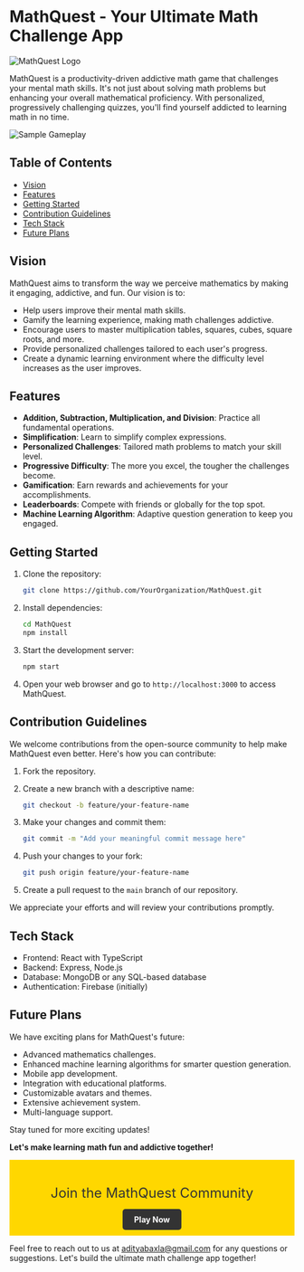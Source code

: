 # MathQuest - Your Ultimate Math Challenge App

![MathQuest Logo](https://yourwebsite.com/logo.png)

MathQuest is a productivity-driven addictive math game that challenges your mental math skills. It's not just about solving math problems but enhancing your overall mathematical proficiency. With personalized, progressively challenging quizzes, you'll find yourself addicted to learning math in no time.

![Sample Gameplay](https://yourwebsite.com/gameplay.png)

## Table of Contents
- [Vision](#vision)
- [Features](#features)
- [Getting Started](#getting-started)
- [Contribution Guidelines](#contribution-guidelines)
- [Tech Stack](#tech-stack)
- [Future Plans](#future-plans)

## Vision

MathQuest aims to transform the way we perceive mathematics by making it engaging, addictive, and fun. Our vision is to:

- Help users improve their mental math skills.
- Gamify the learning experience, making math challenges addictive.
- Encourage users to master multiplication tables, squares, cubes, square roots, and more.
- Provide personalized challenges tailored to each user's progress.
- Create a dynamic learning environment where the difficulty level increases as the user improves.

## Features

- **Addition, Subtraction, Multiplication, and Division**: Practice all fundamental operations.
- **Simplification**: Learn to simplify complex expressions.
- **Personalized Challenges**: Tailored math problems to match your skill level.
- **Progressive Difficulty**: The more you excel, the tougher the challenges become.
- **Gamification**: Earn rewards and achievements for your accomplishments.
- **Leaderboards**: Compete with friends or globally for the top spot.
- **Machine Learning Algorithm**: Adaptive question generation to keep you engaged.

## Getting Started

1. Clone the repository:

   ```bash
   git clone https://github.com/YourOrganization/MathQuest.git
   ```

2. Install dependencies:

   ```bash
   cd MathQuest
   npm install
   ```

3. Start the development server:

   ```bash
   npm start
   ```

4. Open your web browser and go to `http://localhost:3000` to access MathQuest.

## Contribution Guidelines

We welcome contributions from the open-source community to help make MathQuest even better. Here's how you can contribute:

1. Fork the repository.
2. Create a new branch with a descriptive name:

   ```bash
   git checkout -b feature/your-feature-name
   ```

3. Make your changes and commit them:

   ```bash
   git commit -m "Add your meaningful commit message here"
   ```

4. Push your changes to your fork:

   ```bash
   git push origin feature/your-feature-name
   ```

5. Create a pull request to the `main` branch of our repository.

We appreciate your efforts and will review your contributions promptly.

## Tech Stack

- Frontend: React with TypeScript
- Backend: Express, Node.js
- Database: MongoDB or any SQL-based database
- Authentication: Firebase (initially)

## Future Plans

We have exciting plans for MathQuest's future:

- Advanced mathematics challenges.
- Enhanced machine learning algorithms for smarter question generation.
- Mobile app development.
- Integration with educational platforms.
- Customizable avatars and themes.
- Extensive achievement system.
- Multi-language support.

Stay tuned for more exciting updates!

**Let's make learning math fun and addictive together!**

<div style="background-color: #FFD700; padding: 20px; text-align: center;">
  <p style="font-size: 24px; color: #333;">Join the MathQuest Community</p>
  <a href="https://yourwebsite.com" style="background-color: #333; color: #FFF; padding: 10px 20px; border-radius: 5px; text-decoration: none; font-weight: bold;">Play Now</a>
</div>

Feel free to reach out to us at [adityabaxla@gmail.com](mailto:adityabaxla@gmail.com) for any questions or suggestions. Let's build the ultimate math challenge app together!